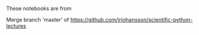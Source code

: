 These notebooks are from 

Merge branch 'master' of https://github.com/jrjohansson/scientific-python-lectures


